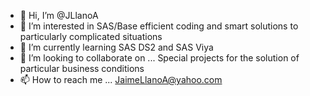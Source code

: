 - 👋 Hi, I’m @JLlanoA
- 👀 I’m interested in SAS/Base efficient coding and smart solutions to particularly complicated situations 
- 🌱 I’m currently learning SAS DS2 and SAS Viya
- 💞️ I’m looking to collaborate on ... Special projects for the solution of particular business conditions
- 📫 How to reach me ... JaimeLlanoA@yahoo.com

<!---
JLlanoA/JLlanoA is a ✨ special ✨ repository because its `README.md` (this file) appears on your GitHub profile.
You can click the Preview link to take a look at your changes.
--->
